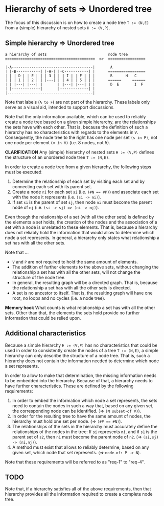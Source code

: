 
<!-- ======================================================================= -->
# Hierarchy of sets => Unordered tree

The focus of this discussion is on how to create a node tree `T := (N,E)`
from a (simple) hierarchy of nested sets `H := (V,P)`.

<!-- ======================================================================= -->
## Simple hierarchy => Unordered tree

```
a hierarchy of sets                            node tree
=========================================  =>  =================

|-A-------------------------------------|       A
| |-B-----------| |-H-| |-C-----------| |      =================
| | |-D-| |-E-| | | 3 | | |-I-| |-F-| | |       B      H   C
| | | 1 | | 2 | | |---| | | 4 | | 5 | | |      ======     ======
| | |---| |---| |       | |---| |---| | |       D  E       I  F
| |-------------|       |-------------| |
|---------------------------------------|
```

Note that labels (`A to F`) are not part of the hierarchy.
These labels only serve as a visual aid, intended to support discussions.

Note that the only information available, which can be used to reliably create
a node tree based on a given simple hierarchy, are the relationships the sets
have with each other. That is, because the definition of such a hierarchy has
no characteristics with regards to the elements in `V`. Consequently, the node
tree to the right has one node per set `(s in P)`, not one node per element
`(v in V)` (i.e. 8 nodes, not 5).

**CLARIFICATION**
Any (simple) hierarchy of nested sets `H := (V,P)` defines
the structure of an unordered node tree `T := (N,E)`.

In order to create a node tree from a given hierarchy,
the following steps must be executed:

1. Determine the relationship of each set by visiting each set
   and by connecting each set with its parent set.
2. Create a node `ni` for each set `si` (i.e. `(#N == #P)`) and
   associate each set with the node it represents (i.e. `(si -> ni)`).
3. If set `si` is the parent of set `sj`, then node `ni` must become
   the parent node of `nj` (i.e. `(si -> sj) => (ni -> nj)`).

Even though the relationship of a set (with all the other sets) is defined by
the elements a set holds, the creation of the nodes and the association of a
set with a node is unrelated to these elements. That is, because a hierarchy
does not reliably hold the information that would allow to determine which
node a set represents. In general, a hierarchy only states what relationship
a set has with all the other sets.

Note that ...

* `V` and `P` are not required to hold the same amount of elements.
* The addition of further elements to the above sets, without changing
  the relationship a set has with all the other sets, will not change
  the structure of the node tree.
* In general, the resulting graph will be a directed graph. That is,
  because the relationship a set has with all the other sets is directed.
* A set is no ancestor to itself. That is, the resulting graph will
  have one root, no loops and no cycles (i.e. a node tree).

**Memory hook**
What counts is what relationship a set has with all the other sets. Other than
that, the elements the sets hold provide no further information that could be
relied upon.

<!-- ======================================================================= -->
## Additional characteristics

Because a simple hierarchy `H := (V,P)` has no characteristics that could
be used in order to consistently create the nodes of a tree `T := (N,E)`,
a simple hierarchy can only describe the structure of a node tree. That is,
such a hierarchy does not contain the information needed to determine which
node a set represents.

In order to allow to make that determination, the missing information needs
to be embedded into the hierarchy. Because of that, a hierarchy needs to have
further characteristics. These are defined by the following requirements:

1. In order to embed the information which node a set represents, the sets
   need to contain the nodes in such a way that, based on any given set, the
   corresponding node can be identified.
   (=> `(N subset-of V)`).
2. In order for the resulting tree to have the same amount of nodes, the
   hierarchy must hold one set per node.
   (=> `(#P == #N)`).
3. The relationships of the sets in the hierarchy must accurately define the
   relationships of the nodes in the tree: If `si` represents `ni`, and if `s1`
   is the parent set of `s2`, then `n1` must become the parent node of `n2`.
   (=> `(si,sj) -> (ni,nj)`).
4. A method must exist that allows to reliably determine, based on any given
   set, which node that set represents.
   (=> `node-of: P -> N`).

Note that these requirements will be referred to as "req-1" to "req-4".

<!-- ======================================================================= -->
## TODO

Note that, if a hierarchy satisfies all of the above requirements, then that
hierarchy provides all the information required to create a complete node tree.
